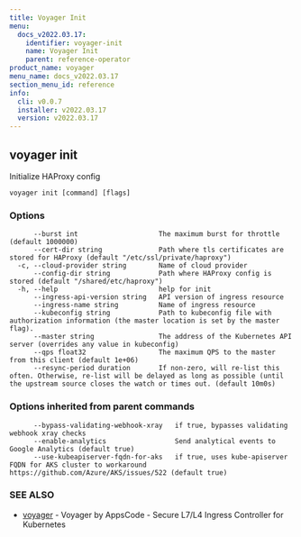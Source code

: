 ```yaml
---
title: Voyager Init
menu:
  docs_v2022.03.17:
    identifier: voyager-init
    name: Voyager Init
    parent: reference-operator
product_name: voyager
menu_name: docs_v2022.03.17
section_menu_id: reference
info:
  cli: v0.0.7
  installer: v2022.03.17
  version: v2022.03.17
---
```


## voyager init

Initialize HAProxy config

```
voyager init [command] [flags]
```

### Options

```
      --burst int                    The maximum burst for throttle (default 1000000)
      --cert-dir string              Path where tls certificates are stored for HAProxy (default "/etc/ssl/private/haproxy")
  -c, --cloud-provider string        Name of cloud provider
      --config-dir string            Path where HAProxy config is stored (default "/shared/etc/haproxy")
  -h, --help                         help for init
      --ingress-api-version string   API version of ingress resource
      --ingress-name string          Name of ingress resource
      --kubeconfig string            Path to kubeconfig file with authorization information (the master location is set by the master flag).
      --master string                The address of the Kubernetes API server (overrides any value in kubeconfig)
      --qps float32                  The maximum QPS to the master from this client (default 1e+06)
      --resync-period duration       If non-zero, will re-list this often. Otherwise, re-list will be delayed as long as possible (until the upstream source closes the watch or times out. (default 10m0s)
```

### Options inherited from parent commands

```
      --bypass-validating-webhook-xray   if true, bypasses validating webhook xray checks
      --enable-analytics                 Send analytical events to Google Analytics (default true)
      --use-kubeapiserver-fqdn-for-aks   if true, uses kube-apiserver FQDN for AKS cluster to workaround https://github.com/Azure/AKS/issues/522 (default true)
```

### SEE ALSO

* [voyager](/docs/v2022.03.17/reference/operator/voyager)	 - Voyager by AppsCode - Secure L7/L4 Ingress Controller for Kubernetes

